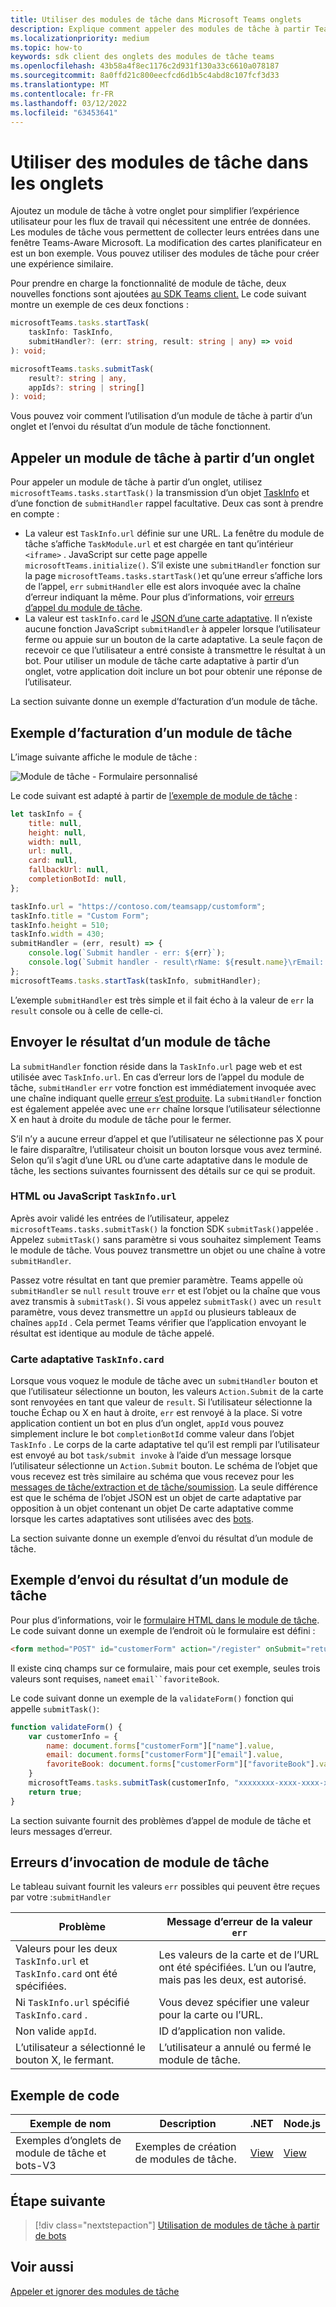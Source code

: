 ```yaml
---
title: Utiliser des modules de tâche dans Microsoft Teams onglets
description: Explique comment appeler des modules de tâche à partir Teams onglets et comment envoyer son résultat à l’aide du SDK Microsoft Teams client. Il inclut des exemples de code.
ms.localizationpriority: medium
ms.topic: how-to
keywords: sdk client des onglets des modules de tâche teams
ms.openlocfilehash: 43b58a4f8ec1176c2d931f130a33c6610a078187
ms.sourcegitcommit: 8a0ffd21c800eecfcd6d1b5c4abd8c107fcf3d33
ms.translationtype: MT
ms.contentlocale: fr-FR
ms.lasthandoff: 03/12/2022
ms.locfileid: "63453641"
---
```

# <a name="use-task-modules-in-tabs"></a>Utiliser des modules de tâche dans les onglets

Ajoutez un module de tâche à votre onglet pour simplifier l’expérience utilisateur pour les flux de travail qui nécessitent une entrée de données. Les modules de tâche vous permettent de collecter leurs entrées dans une fenêtre Teams-Aware Microsoft. La modification des cartes planificateur en est un bon exemple. Vous pouvez utiliser des modules de tâche pour créer une expérience similaire.

Pour prendre en charge la fonctionnalité de module de tâche, deux nouvelles fonctions sont ajoutées [au SDK Teams client.](/javascript/api/overview/msteams-client) Le code suivant montre un exemple de ces deux fonctions :

```typescript
microsoftTeams.tasks.startTask(
    taskInfo: TaskInfo,
    submitHandler?: (err: string, result: string | any) => void
): void;

microsoftTeams.tasks.submitTask(
    result?: string | any,
    appIds?: string | string[]
): void;
```

Vous pouvez voir comment l’utilisation d’un module de tâche à partir d’un onglet et l’envoi du résultat d’un module de tâche fonctionnent.

## <a name="invoke-a-task-module-from-a-tab"></a>Appeler un module de tâche à partir d’un onglet

Pour appeler un module de tâche à partir d’un onglet, utilisez `microsoftTeams.tasks.startTask()` la transmission d’un objet [TaskInfo](~/task-modules-and-cards/task-modules/invoking-task-modules.md#the-taskinfo-object) et d’une fonction de `submitHandler` rappel facultative. Deux cas sont à prendre en compte :

* La valeur est `TaskInfo.url` définie sur une URL. La fenêtre du module de tâche s’affiche `TaskModule.url` et est chargée en tant qu’intérieur `<iframe>` . JavaScript sur cette page appelle `microsoftTeams.initialize()`. S’il existe une `submitHandler` fonction sur la page `microsoftTeams.tasks.startTask()`et qu’une erreur s’affiche lors de l’appel, `err` `submitHandler` elle est alors invoquée avec la chaîne d’erreur indiquant la même. Pour plus d’informations, voir [erreurs d’appel du module de tâche](#task-module-invocation-errors).
* La valeur est `taskInfo.card` le [JSON d’une carte adaptative](~/task-modules-and-cards/task-modules/invoking-task-modules.md#adaptive-card-or-adaptive-card-bot-card-attachment). Il n’existe aucune fonction JavaScript `submitHandler` à appeler lorsque l’utilisateur ferme ou appuie sur un bouton de la carte adaptative. La seule façon de recevoir ce que l’utilisateur a entré consiste à transmettre le résultat à un bot. Pour utiliser un module de tâche carte adaptative à partir d’un onglet, votre application doit inclure un bot pour obtenir une réponse de l’utilisateur.

La section suivante donne un exemple d’facturation d’un module de tâche.

## <a name="example-of-invoking-a-task-module"></a>Exemple d’facturation d’un module de tâche

L’image suivante affiche le module de tâche :

![Module de tâche - Formulaire personnalisé](~/assets/images/task-module/task-module-custom-form.png)

Le code suivant est adapté à partir de [l’exemple de module de tâche](~/task-modules-and-cards/task-modules/invoking-task-modules.md#code-sample) :

```javascript
let taskInfo = {
    title: null,
    height: null,
    width: null,
    url: null,
    card: null,
    fallbackUrl: null,
    completionBotId: null,
};

taskInfo.url = "https://contoso.com/teamsapp/customform";
taskInfo.title = "Custom Form";
taskInfo.height = 510;
taskInfo.width = 430;
submitHandler = (err, result) => {
    console.log(`Submit handler - err: ${err}`);
    console.log(`Submit handler - result\rName: ${result.name}\rEmail: ${result.email}\rFavorite book: ${result.favoriteBook}`);
};
microsoftTeams.tasks.startTask(taskInfo, submitHandler);
```

L’exemple `submitHandler` est très simple et il fait écho à la valeur de `err` la `result` console ou à celle de celle-ci.

## <a name="submit-the-result-of-a-task-module"></a>Envoyer le résultat d’un module de tâche

La `submitHandler` fonction réside dans la `TaskInfo.url` page web et est utilisée avec `TaskInfo.url`. En cas d’erreur lors de l’appel du module de tâche, `submitHandler` `err` votre fonction est immédiatement invoquée avec une chaîne indiquant quelle [erreur s’est produite](#task-module-invocation-errors). La `submitHandler` fonction est également appelée avec une `err` chaîne lorsque l’utilisateur sélectionne X en haut à droite du module de tâche pour le fermer.

S’il n’y a aucune erreur d’appel et que l’utilisateur ne sélectionne pas X pour le faire disparaître, l’utilisateur choisit un bouton lorsque vous avez terminé. Selon qu’il s’agit d’une URL ou d’une carte adaptative dans le module de tâche, les sections suivantes fournissent des détails sur ce qui se produit.

### <a name="html-or-javascript-taskinfourl"></a>HTML ou JavaScript `TaskInfo.url`

Après avoir validé les entrées de l’utilisateur, appelez `microsoftTeams.tasks.submitTask()` la fonction SDK `submitTask()`appelée . Appelez `submitTask()` sans paramètre si vous souhaitez simplement Teams le module de tâche. Vous pouvez transmettre un objet ou une chaîne à votre `submitHandler`.

Passez votre résultat en tant que premier paramètre. Teams appelle où `submitHandler` se `null` `result` trouve `err` et est l’objet ou la chaîne que vous avez transmis à `submitTask()`. Si vous appelez `submitTask()` avec un `result` paramètre, vous devez transmettre un `appId` ou plusieurs tableaux de chaînes `appId` . Cela permet Teams vérifier que l’application envoyant le résultat est identique au module de tâche appelé.

### <a name="adaptive-card-taskinfocard"></a>Carte adaptative `TaskInfo.card`

Lorsque vous voquez le module de tâche avec un `submitHandler` bouton et que l’utilisateur sélectionne un bouton, les valeurs `Action.Submit` de la carte sont renvoyées en tant que valeur de `result`. Si l’utilisateur sélectionne la touche Échap ou X en haut à droite, `err` est renvoyé à la place. Si votre application contient un bot en plus d’un onglet, `appId` vous pouvez simplement inclure le bot `completionBotId` comme valeur dans l’objet `TaskInfo` . Le corps de la carte adaptative tel qu’il est rempli par l’utilisateur est envoyé au bot `task/submit invoke` à l’aide d’un message lorsque l’utilisateur sélectionne un `Action.Submit` bouton. Le schéma de l’objet que vous recevez est très similaire au schéma que vous recevez pour les [messages de tâche/extraction et de tâche/soumission](~/task-modules-and-cards/task-modules/task-modules-bots.md#payload-of-taskfetch-and-tasksubmit-messages). La seule différence est que le schéma de l’objet JSON est un objet de carte adaptative par opposition à un objet contenant un objet De carte adaptative comme lorsque les cartes adaptatives sont utilisées avec des [bots](~/task-modules-and-cards/task-modules/task-modules-bots.md#payload-of-taskfetch-and-tasksubmit-messages).

La section suivante donne un exemple d’envoi du résultat d’un module de tâche.

## <a name="example-of-submitting-the-result-of-a-task-module"></a>Exemple d’envoi du résultat d’un module de tâche

Pour plus d’informations, voir le [formulaire HTML dans le module de tâche](#example-of-invoking-a-task-module). Le code suivant donne un exemple de l’endroit où le formulaire est défini :

```html
<form method="POST" id="customerForm" action="/register" onSubmit="return validateForm()">
```

Il existe cinq champs sur ce formulaire, mais pour cet exemple, seules trois valeurs sont requises, `name`et `email``favoriteBook`.

Le code suivant donne un exemple de la `validateForm()` fonction qui appelle `submitTask()`:

```javascript
function validateForm() {
    var customerInfo = {
        name: document.forms["customerForm"]["name"].value,
        email: document.forms["customerForm"]["email"].value,
        favoriteBook: document.forms["customerForm"]["favoriteBook"].value
    }
    microsoftTeams.tasks.submitTask(customerInfo, "xxxxxxxx-xxxx-xxxx-xxxx-xxxxxxxxxxxx");
    return true;
}
```

La section suivante fournit des problèmes d’appel de module de tâche et leurs messages d’erreur.

## <a name="task-module-invocation-errors"></a>Erreurs d’invocation de module de tâche

Le tableau suivant fournit les valeurs `err` possibles qui peuvent être reçues par votre :`submitHandler`

| Problème | Message d’erreur de la valeur `err` |
| ------- | ------------------------------ |
| Valeurs pour les deux `TaskInfo.url` et `TaskInfo.card` ont été spécifiées. | Les valeurs de la carte et de l’URL ont été spécifiées. L’un ou l’autre, mais pas les deux, est autorisé. |
| Ni `TaskInfo.url` spécifié `TaskInfo.card` . | Vous devez spécifier une valeur pour la carte ou l’URL. |
| Non valide `appId`. | ID d’application non valide. |
| L’utilisateur a sélectionné le bouton X, le fermant. | L’utilisateur a annulé ou fermé le module de tâche. |

## <a name="code-sample"></a>Exemple de code

|Exemple de nom | Description | .NET | Node.js|
|----------------|-----------------|--------------|----------------|
|Exemples d’onglets de module de tâche et bots-V3 | Exemples de création de modules de tâche. |[View](https://github.com/OfficeDev/Microsoft-Teams-Samples/tree/main/samples/app-task-module/csharp)|[View](https://github.com/OfficeDev/Microsoft-Teams-Samples/tree/main/samples/app-task-module/nodejs)|

## <a name="next-step"></a>Étape suivante

> [!div class="nextstepaction"]
> [Utilisation de modules de tâche à partir de bots](~/task-modules-and-cards/task-modules/task-modules-bots.md)

## <a name="see-also"></a>Voir aussi

[Appeler et ignorer des modules de tâche](~/task-modules-and-cards/task-modules/invoking-task-modules.md)
